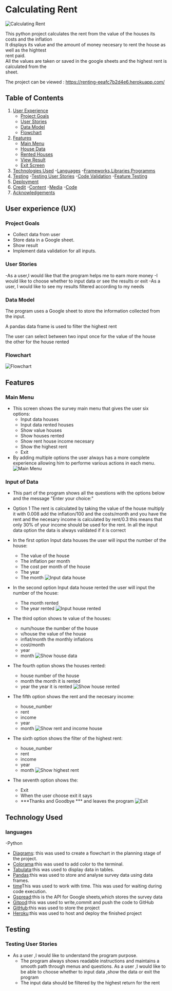 # Calculating Rent

![Calculating Rent]()

This python project calculates the rent from the value of the houses its
costs and the inflation <br>
It displays its value and the amount of money necesary to rent the house 
as well as the hightest<br> rent paid.<br>
All the values are taken or saved in the google sheets and the highest 
rent is calculated from the<br> sheet.

The project can be viewed :
https://renting-eeafc7b2d4e6.herokuapp.com/

## Table of Contents
1. [User Experience](#user-experience-ux)
    - [Project Goals](#project-goalse)
    - [User Stories](#user-stories)
    - [Data Model](#data-model)
    - [Flowchart](#flowchart)
2. [Features](#features)
    - [Main Menu](#main-menu)
    - [House Data](#house-data)
    - [Rented Houses](#rented-houses)
    - [View Result](#view-result)
    - [Exit Screen](#exit-screen)
3. [Technologies Used](#technologies-used)
    -[Languages](#languages)
    -[Frameworks,Libraries  Programms](#frameworks-libraries-programms)
4. [Testing](#testing)
    -[Testing User Stories](#testing-user-stories)
    -[Code Validation](#code-validation)
    -[Feature Testing](#feature-testing)
5. [Deployment](#deployment)
6. [Credit](#credit)
    -[Content](#content)
    -[Media](#media)
    -[Code](#code)
7. [Acknowledgements](#acknowledgements)
    
## User experience (UX)

### Project Goals
- Collect data from user
- Store data in a Google sheet.
- Show result
- Implement data validation for all inputs.

### User Stories
-As a user,I would like that the program helps me to earn more money
-I would like to choose whether to input data or see the results or exit
-As a user, I would like to see my results filtered according to my needs

### Data Model

The program uses a Google sheet to store the information collected from 
the input.

A pandas data frame is used to filter the highest rent

The user can select between two input once for the value of the house<br>
the other for the house rented<br>

### Flowchart

![Flowchart]()

## Features

### Main Menu

- This screen shows the survey main menu that gives the user six<br>
options:
    - Input data houses
    - Input data rented houses
    - Show value houses
    - Show houses rented
    - Show rent house income necesary
    - Show the highest rent
    - Exit
- By adding multiple options the user always has a more complete<br>
experience allowing him to performe various actions in each menu.
![Main Menu]()

### Input of Data 

- This part of the program shows all the questions with the options below<br>
and the message "Enter your choice:"
- Option 1  The rent is calculated by taking the value of the house
multiply it with 0.008 add the inflation/100 and the costs/month and you have the
rent and the necesary income is calculated by rent/0.3 this means that only
30% of your income should be used for the rent.
In all the input data option the data is always validated if it is correct
- In the first option Input data houses the user will input the number of
the house:
   - The value of the house
   - The inflation per month
   - The cost per month of the house
   - The year
   - The month
![Input data house]()

- In the second option Input data house rented the user will input the number of 
the house:
   - The month rented
   - The year rented
![Input house rented]()

- The third option shows te value of
the houses:
   - num/house the number of the house
   - v/house the value of the house
   - inflat/month the monthly inflations
   - cost/month
   - year
   - month
![Show house data]()

- The fourth option shows the
houses rented:
    - house number of the house
    - month the month it is rented
    - year the year it is rented
![Show house rented]()

- The fifth option shows the rent and
the necesary income:
    - house_number
    - rent
    - income
    - year
    - month
![Show rent and income house]()

- The sixth option shows the filter of the
highest rent:
     - house_number
     - rent
     - income
     - year
     - month
![Show highest rent]()

- The seventh option shows
the:
     - Exit
     - When the user choose exit it says
     - ***Thanks and Goodbye *** and leaves the program
![Exit]()

## Technology Used

### languages

-Python

- [Diagrams](https://app.diagrams.net): this was used to create a flowchart in
the planning stage of the project.
- [Colorama](https://pypi.org/project/colorama/):this was used to add color to the terminal.
- [Tabulata](https://pypi.org/project/tabulate/):this was used to display data in tables.
- [Pandas](https://pypi.org/project/pandas/):this was used to store and analyse survey data
using data frames.
- [time](https://pypi.org/project/python-time/)This was used to work with time. This was used for waiting during code execution.
- [Gspread](https.//doc.gspread.org/en/v5.12.0/):this is the API for Google sheets,which stores
the survey data
- [Gitpod](https://www.gitpod.io):this was used to write,commit and push the code to GitHub
- [GitHub](https://github.com/):this was used to store the project
- [Heroku](https://id.heroku.com/login):this was used to host and deploy the finished project

## Testing

### Testing User Stories
- As a user ,I would like to understand the program purpose.
  - The program always shows readable instructions and maintains a smooth path through menus
  and questions.
  As a user ,I would like to be able to choose whether to input data ,show the data  or exit
  the program
  - The input data should be filtered by the highest return for the rent
 
  
  














     


















